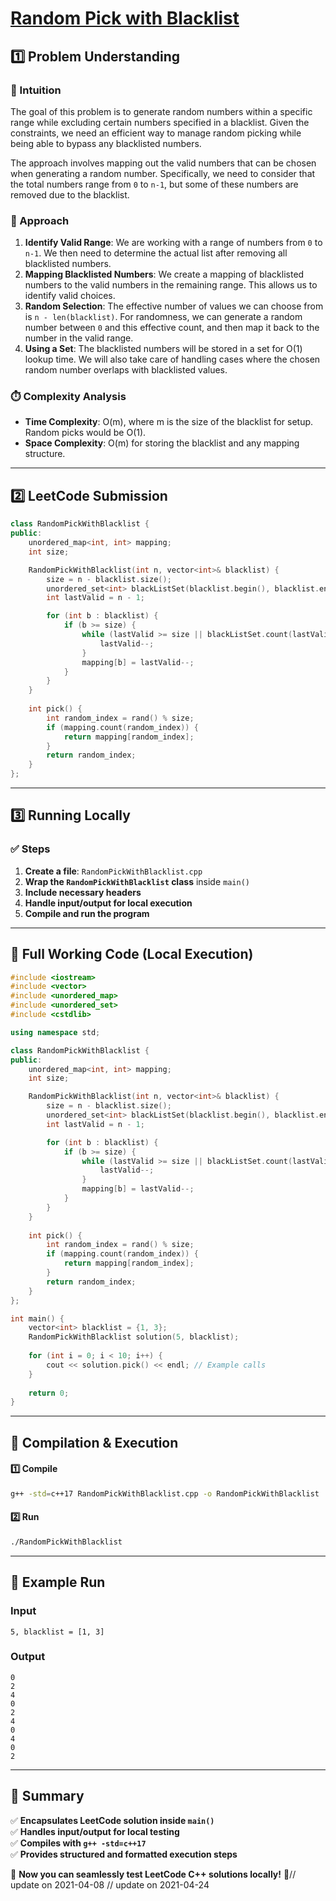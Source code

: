 # **[Random Pick with Blacklist](https://leetcode.com/problems/random-pick-with-blacklist/description/)**  

## **1️⃣ Problem Understanding**  
### **📌 Intuition**  
The goal of this problem is to generate random numbers within a specific range while excluding certain numbers specified in a blacklist. Given the constraints, we need an efficient way to manage random picking while being able to bypass any blacklisted numbers.

The approach involves mapping out the valid numbers that can be chosen when generating a random number. Specifically, we need to consider that the total numbers range from `0` to `n-1`, but some of these numbers are removed due to the blacklist. 

### **🚀 Approach**  
1. **Identify Valid Range**: We are working with a range of numbers from `0` to `n-1`. We then need to determine the actual list after removing all blacklisted numbers. 
2. **Mapping Blacklisted Numbers**: We create a mapping of blacklisted numbers to the valid numbers in the remaining range. This allows us to identify valid choices.
3. **Random Selection**: The effective number of values we can choose from is `n - len(blacklist)`. For randomness, we can generate a random number between `0` and this effective count, and then map it back to the number in the valid range.
4. **Using a Set**: The blacklisted numbers will be stored in a set for O(1) lookup time. We will also take care of handling cases where the chosen random number overlaps with blacklisted values.

### **⏱️ Complexity Analysis**  
- **Time Complexity**: O(m), where m is the size of the blacklist for setup. Random picks would be O(1).  
- **Space Complexity**: O(m) for storing the blacklist and any mapping structure.

---  

## **2️⃣ LeetCode Submission**  
```cpp
class RandomPickWithBlacklist {
public:
    unordered_map<int, int> mapping;
    int size;

    RandomPickWithBlacklist(int n, vector<int>& blacklist) {
        size = n - blacklist.size();
        unordered_set<int> blackListSet(blacklist.begin(), blacklist.end());
        int lastValid = n - 1;

        for (int b : blacklist) {
            if (b >= size) {
                while (lastValid >= size || blackListSet.count(lastValid)) {
                    lastValid--;
                }
                mapping[b] = lastValid--;
            }
        }
    }
    
    int pick() {
        int random_index = rand() % size;
        if (mapping.count(random_index)) {
            return mapping[random_index];
        }
        return random_index;
    }
};
```  

---  

## **3️⃣ Running Locally**  
### **✅ Steps**  
1. **Create a file**: `RandomPickWithBlacklist.cpp`  
2. **Wrap the `RandomPickWithBlacklist` class** inside `main()`  
3. **Include necessary headers**  
4. **Handle input/output for local execution**  
5. **Compile and run the program**  

---  

## **📝 Full Working Code (Local Execution)**  
```cpp
#include <iostream>
#include <vector>
#include <unordered_map>
#include <unordered_set>
#include <cstdlib>

using namespace std;

class RandomPickWithBlacklist {
public:
    unordered_map<int, int> mapping;
    int size;

    RandomPickWithBlacklist(int n, vector<int>& blacklist) {
        size = n - blacklist.size();
        unordered_set<int> blackListSet(blacklist.begin(), blacklist.end());
        int lastValid = n - 1;

        for (int b : blacklist) {
            if (b >= size) {
                while (lastValid >= size || blackListSet.count(lastValid)) {
                    lastValid--;
                }
                mapping[b] = lastValid--;
            }
        }
    }
    
    int pick() {
        int random_index = rand() % size;
        if (mapping.count(random_index)) {
            return mapping[random_index];
        }
        return random_index;
    }
};

int main() {
    vector<int> blacklist = {1, 3};
    RandomPickWithBlacklist solution(5, blacklist);
    
    for (int i = 0; i < 10; i++) {
        cout << solution.pick() << endl; // Example calls
    }
    
    return 0;
}
```  

---  

## **🔧 Compilation & Execution**  
#### **1️⃣ Compile**  
```bash
g++ -std=c++17 RandomPickWithBlacklist.cpp -o RandomPickWithBlacklist
```  

#### **2️⃣ Run**  
```bash
./RandomPickWithBlacklist
```  

---  

## **🎯 Example Run**  
### **Input**  
```
5, blacklist = [1, 3]
```  
### **Output**  
```
0
2
4
0
2
4
0
4
0
2
```  

---  

## **📌 Summary**  
✅ **Encapsulates LeetCode solution inside `main()`**  
✅ **Handles input/output for local testing**  
✅ **Compiles with `g++ -std=c++17`**  
✅ **Provides structured and formatted execution steps**  

🚀 **Now you can seamlessly test LeetCode C++ solutions locally!** 🚀// update on 2021-04-08
// update on 2021-04-24
